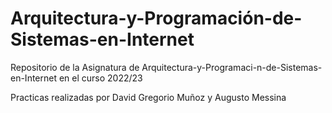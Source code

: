 # Arquitectura-y-Programación-de-Sistemas-en-Internet


Repositorio de la Asignatura de Arquitectura-y-Programaci-n-de-Sistemas-en-Internet en el curso 2022/23

Practicas realizadas por David Gregorio Muñoz y Augusto Messina
